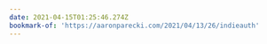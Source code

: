 ```yaml
---
date: 2021-04-15T01:25:46.274Z
bookmark-of: 'https://aaronparecki.com/2021/04/13/26/indieauth'
---
```


